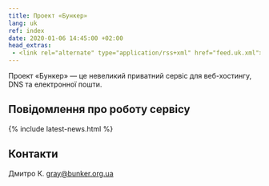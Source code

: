 ```yaml
---
title: Проект «Бункер»
lang: uk
ref: index
date: 2020-01-06 14:45:00 +02:00
head_extras:
 - <link rel="alternate" type="application/rss+xml" href="feed.uk.xml">
---
```

Проект «Бункер» — це невеликий приватний сервіс для веб-хостингу,
DNS та електронної пошти.

Повідомлення про роботу сервісу
-------------------------------

{% include latest-news.html %}

Контакти
--------

<p itemscope itemtype="http://schema.org/Person">
  <span itemprop="name">Дмитро К.</span>
  <a href="mailto:gray@bunker.org.ua" itemprop="email">gray@bunker.org.ua</a>
</p>
